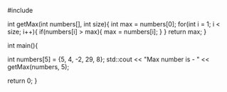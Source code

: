 #include <iostream>

int getMax(int numbers[], int size){
  int max = numbers[0];
  for(int i = 1; i < size; i++){
      if(numbers[i] > max){
        max = numbers[i];
      }
  }
  return max;
}

int main(){

int numbers[5] = {5, 4, -2, 29, 8};
std::cout << "Max number is - " << getMax(numbers, 5);

return 0;
}
